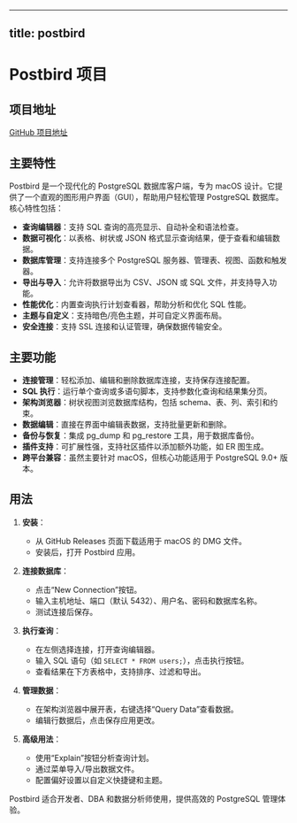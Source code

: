 
---
title: postbird
---

# Postbird 项目

## 项目地址
[GitHub 项目地址](https://github.com/Paxa/postbird)

## 主要特性
Postbird 是一个现代化的 PostgreSQL 数据库客户端，专为 macOS 设计。它提供了一个直观的图形用户界面（GUI），帮助用户轻松管理 PostgreSQL 数据库。核心特性包括：
- **查询编辑器**：支持 SQL 查询的高亮显示、自动补全和语法检查。
- **数据可视化**：以表格、树状或 JSON 格式显示查询结果，便于查看和编辑数据。
- **数据库管理**：支持连接多个 PostgreSQL 服务器、管理表、视图、函数和触发器。
- **导出与导入**：允许将数据导出为 CSV、JSON 或 SQL 文件，并支持导入功能。
- **性能优化**：内置查询执行计划查看器，帮助分析和优化 SQL 性能。
- **主题与自定义**：支持暗色/亮色主题，并可自定义界面布局。
- **安全连接**：支持 SSL 连接和认证管理，确保数据传输安全。

## 主要功能
- **连接管理**：轻松添加、编辑和删除数据库连接，支持保存连接配置。
- **SQL 执行**：运行单个查询或多语句脚本，支持参数化查询和结果集分页。
- **架构浏览器**：树状视图浏览数据库结构，包括 schema、表、列、索引和约束。
- **数据编辑**：直接在界面中编辑表数据，支持批量更新和删除。
- **备份与恢复**：集成 pg_dump 和 pg_restore 工具，用于数据库备份。
- **插件支持**：可扩展性强，支持社区插件以添加额外功能，如 ER 图生成。
- **跨平台兼容**：虽然主要针对 macOS，但核心功能适用于 PostgreSQL 9.0+ 版本。

## 用法
1. **安装**：
   - 从 GitHub Releases 页面下载适用于 macOS 的 DMG 文件。
   - 安装后，打开 Postbird 应用。

2. **连接数据库**：
   - 点击“New Connection”按钮。
   - 输入主机地址、端口（默认 5432）、用户名、密码和数据库名称。
   - 测试连接后保存。

3. **执行查询**：
   - 在左侧选择连接，打开查询编辑器。
   - 输入 SQL 语句（如 `SELECT * FROM users;`），点击执行按钮。
   - 查看结果在下方表格中，支持排序、过滤和导出。

4. **管理数据**：
   - 在架构浏览器中展开表，右键选择“Query Data”查看数据。
   - 编辑行数据后，点击保存应用更改。

5. **高级用法**：
   - 使用“Explain”按钮分析查询计划。
   - 通过菜单导入/导出数据文件。
   - 配置偏好设置以自定义快捷键和主题。

Postbird 适合开发者、DBA 和数据分析师使用，提供高效的 PostgreSQL 管理体验。